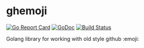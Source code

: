# ghemoji

[![Go Report Card](https://goreportcard.com/badge/github.com/donatj/ghemoji)](https://goreportcard.com/report/github.com/donatj/ghemoji)
[![GoDoc](https://godoc.org/github.com/donatj/ghemoji?status.svg)](https://godoc.org/github.com/donatj/ghemoji)
[![Build Status](https://travis-ci.org/donatj/ghemoji.svg?branch=master)](https://travis-ci.org/donatj/ghemoji)

Golang library for working with old style github :emoji:
